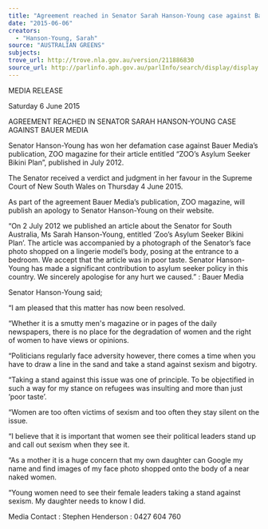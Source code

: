 ```yaml
---
title: "Agreement reached in Senator Sarah Hanson-Young case against Bauer Media"
date: "2015-06-06"
creators:
  - "Hanson-Young, Sarah"
source: "AUSTRALIAN GREENS"
subjects:
trove_url: http://trove.nla.gov.au/version/211886830
source_url: http://parlinfo.aph.gov.au/parlInfo/search/display/display.w3p;query=Id%3A%22media/pressrel/3881789%22
---
```


 MEDIA RELEASE 

 Saturday 6 June 2015  

 AGREEMENT REACHED IN SENATOR SARAH HANSON-YOUNG CASE  AGAINST BAUER MEDIA  

 Senator Hanson-Young has won her defamation case against Bauer Media’s  publication, ZOO magazine for their article entitled “ZOO’s Asylum Seeker Bikini  Plan”, published in July 2012.  

 The Senator received a verdict and judgment in her favour in the Supreme Court of  New South Wales on Thursday 4 June 2015.   

 As part of the agreement Bauer Media’s publication, ZOO magazine, will publish an  apology to Senator Hanson-Young on their website.  

 “On 2 July 2012 we published an article about the Senator for South Australia,  Ms Sarah Hanson-Young, entitled ‘Zoo’s Asylum Seeker Bikini Plan’. The  article was accompanied by a photograph of the Senator’s face photo shopped  on a lingerie model’s body, posing at the entrance to a bedroom. We accept  that the article was in poor taste. Senator Hanson-Young has made a  significant contribution to asylum seeker policy in this country. We sincerely  apologise for any hurt we caused.” :  Bauer Media 

 Senator Hanson-Young said; 

 “I am pleased that this matter has now been resolved.  

 “Whether it is a smutty men's magazine or in pages of the daily newspapers, there is no  place for the degradation of women and the right of women to have views or opinions.  

 “Politicians regularly face adversity however, there comes a time when you have to  draw a line in the sand and take a stand against sexism and bigotry. 

 “Taking a stand against this issue was one of principle. To be objectified in such a  way for my stance on refugees was insulting and more than just ‘poor taste’. 

 “Women are too often victims of sexism and too often they stay silent on the issue. 

 “I believe that it is important that women see their political leaders stand up and call  out sexism when they see it. 

 “As a mother it is a huge concern that my own daughter can Google my name and  find images of my face photo shopped onto the body of a near naked women. 

 “Young women need to see their female leaders taking a stand against sexism.  My  daughter needs to know I did. 

  Media Contact : Stephen Henderson : 0427 604 760 

